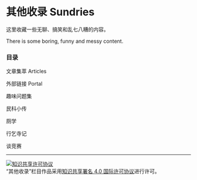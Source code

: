 # 其他收录 Sundries

这里收藏一些无聊、搞笑和乱七八糟的内容。

There is some boring, funny and messy content.

### 目录

文章集萃 Articles

外部链接 Portal

趣味问题集

民科小传

厕学

行乞寺记

谈竞赛

---

<a rel="license" href="http://creativecommons.org/licenses/by/4.0/"><img alt="知识共享许可协议" style="border-width:0" src="https://i.creativecommons.org/l/by/4.0/88x31.png" /></a><br />“其他收录”栏目作品采用<a rel="license" href="http://creativecommons.org/licenses/by/4.0/">知识共享署名 4.0 国际许可协议</a>进行许可。
